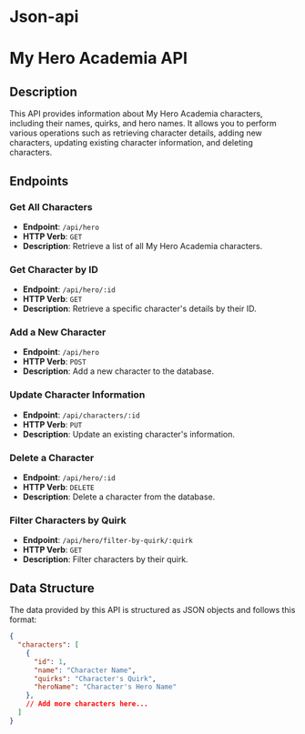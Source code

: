 # Json-api
 # My Hero Academia API

## Description

This API provides information about My Hero Academia characters, including their names, quirks, and hero names. It allows you to perform various operations such as retrieving character details, adding new characters, updating existing character information, and deleting characters.

## Endpoints

### Get All Characters

- **Endpoint**: `/api/hero`
- **HTTP Verb**: `GET`
- **Description**: Retrieve a list of all My Hero Academia characters.

### Get Character by ID

- **Endpoint**: `/api/hero/:id`
- **HTTP Verb**: `GET`
- **Description**: Retrieve a specific character's details by their ID.

### Add a New Character

- **Endpoint**: `/api/hero`
- **HTTP Verb**: `POST`
- **Description**: Add a new character to the database.

### Update Character Information

- **Endpoint**: `/api/characters/:id`
- **HTTP Verb**: `PUT`
- **Description**: Update an existing character's information.

### Delete a Character

- **Endpoint**: `/api/hero/:id`
- **HTTP Verb**: `DELETE`
- **Description**: Delete a character from the database.

### Filter Characters by Quirk

- **Endpoint**: `/api/hero/filter-by-quirk/:quirk`
- **HTTP Verb**: `GET`
- **Description**: Filter characters by their quirk.

## Data Structure

The data provided by this API is structured as JSON objects and follows this format:

```json
{
  "characters": [
    {
      "id": 1,
      "name": "Character Name",
      "quirks": "Character's Quirk",
      "heroName": "Character's Hero Name"
    },
    // Add more characters here...
  ]
}
